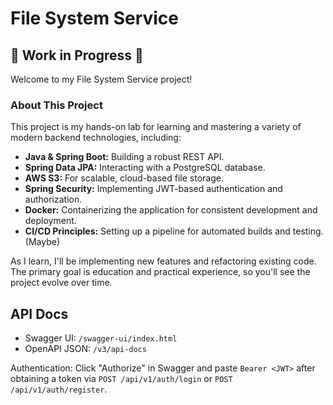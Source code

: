 # File System Service

## 🚧 Work in Progress 🚧

Welcome to my File System Service project!

### About This Project

This project is my hands-on lab for learning and mastering a variety of modern backend technologies, including:

-   **Java & Spring Boot:** Building a robust REST API.
-   **Spring Data JPA:** Interacting with a PostgreSQL database.
-   **AWS S3:** For scalable, cloud-based file storage.
-   **Spring Security:** Implementing JWT-based authentication and authorization.
-   **Docker:** Containerizing the application for consistent development and deployment.
-   **CI/CD Principles:** Setting up a pipeline for automated builds and testing. (Maybe)

As I learn, I'll be implementing new features and refactoring existing code. The primary goal is education and practical experience, so you'll see the project evolve over time.

## API Docs

- Swagger UI: `/swagger-ui/index.html`
- OpenAPI JSON: `/v3/api-docs`

Authentication: Click "Authorize" in Swagger and paste `Bearer <JWT>` after obtaining a token via `POST /api/v1/auth/login` or `POST /api/v1/auth/register`.